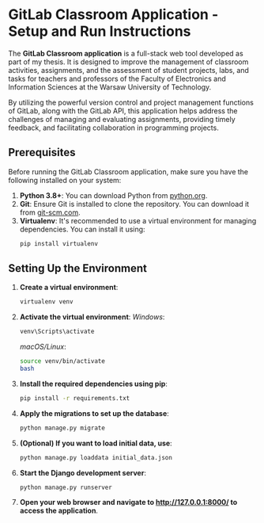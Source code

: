# GitLab Classroom Application - Setup and Run Instructions

The **GitLab Classroom application** is a full-stack web tool developed as part of my thesis. It is designed to improve the management of classroom activities, assignments, and the assessment of student projects, labs, and tasks for teachers and professors of the Faculty of Electronics and Information Sciences at the Warsaw University of Technology.

By utilizing the powerful version control and project management functions of GitLab, along with the GitLab API, this application helps address the challenges of managing and evaluating assignments, providing timely feedback, and facilitating collaboration in programming projects.

## Prerequisites

Before running the GitLab Classroom application, make sure you have the following installed on your system:

1. **Python 3.8+**: You can download Python from [python.org](https://www.python.org/downloads/).
2. **Git**: Ensure Git is installed to clone the repository. You can download it from [git-scm.com](https://git-scm.com/downloads).
3. **Virtualenv**: It's recommended to use a virtual environment for managing dependencies. You can install it using:
   ```bash
   pip install virtualenv

## Setting Up the Environment

1. **Create a virtual environment**:
   ```bash
   virtualenv venv
   ```
3. **Activate the virtual environment**:
   *Windows*:
   ```bash
   venv\Scripts\activate
   ```
   *macOS/Linux*:
   ```bash
   source venv/bin/activate
   bash
5. **Install the required dependencies using pip**:
   ```bash
   pip install -r requirements.txt
   ```
7. **Apply the migrations to set up the database**:
   ```bash
   python manage.py migrate
   ```
10. **(Optional) If you want to load initial data, use**:
    ```bash
    python manage.py loaddata initial_data.json
    ```
12. **Start the Django development server**:
    ```bash
    python manage.py runserver
    ```
14. **Open your web browser and navigate to http://127.0.0.1:8000/ to access the application**.
